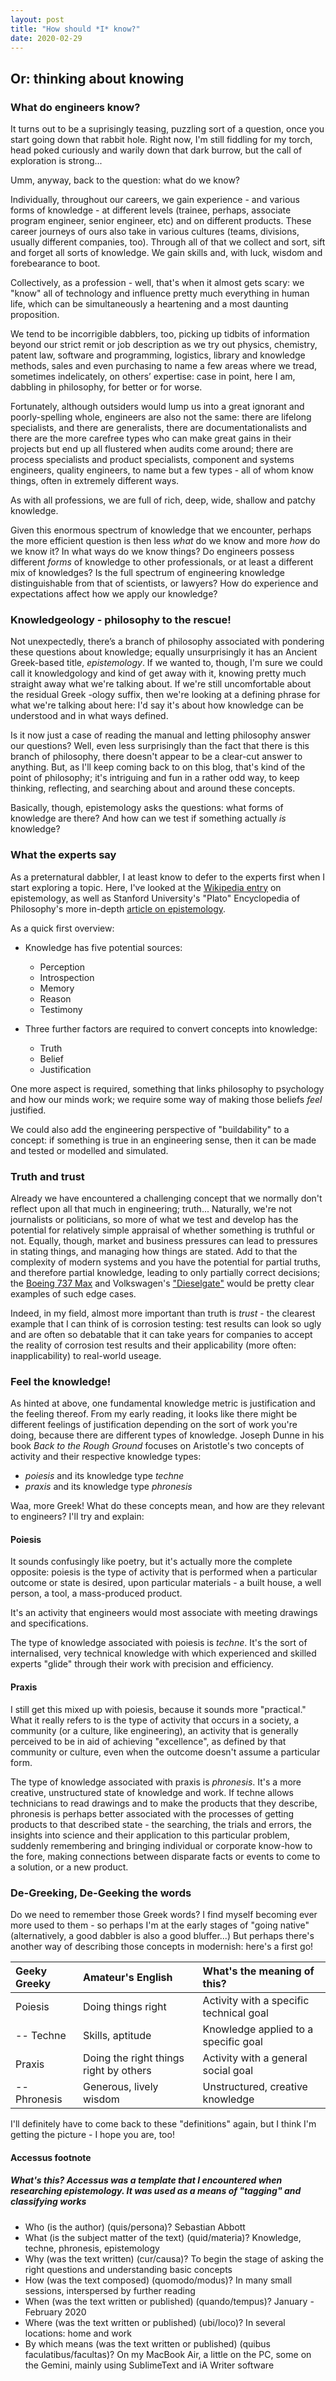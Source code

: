 ```yaml
---
layout: post
title: "How should *I* know?"
date: 2020-02-29
---
```


## Or: thinking about knowing

### What do engineers know?
It turns out to be a suprisingly teasing, puzzling sort of a question, once you start going down that rabbit hole. Right now, I'm still fiddling for my torch, head poked curiously and warily down that dark burrow, but the call of exploration is strong...

Umm, anyway, back to the question: what do we know?

Individually, throughout our careers, we gain experience - and various forms of knowledge - at different levels (trainee, perhaps, associate program engineer, senior engineer, etc) and on different products. These career journeys of ours also take in various cultures (teams, divisions, usually different companies, too). Through all of that we collect and sort, sift and forget all sorts of knowledge. We gain skills and, with luck, wisdom and forebearance to boot.

Collectively, as a profession - well, that's when it almost gets scary: we "know" all of technology and influence pretty much everything in human life, which can be simultaneously a heartening and a most daunting proposition.

We tend to be incorrigible dabblers, too, picking up tidbits of information beyond our strict remit or job description as we try out physics, chemistry, patent law, software and programming, logistics, library and knowledge methods, sales and even purchasing to name a few areas where we tread, sometimes indelicately, on others’ expertise: case in point, here I am, dabbling in philosophy, for better or for worse.

Fortunately, although outsiders would lump us into a great ignorant and poorly-spelling whole, engineers are also not the same: there are lifelong specialists, and there are generalists, there are documentationalists and there are the more carefree types who can make great gains in their projects but end up all flustered when audits come around; there are process specialists and product specialists, component and systems engineers, quality engineers, to name but a few types - all of whom know things, often in extremely different ways.

As with all professions, we are full of rich, deep, wide, shallow and patchy knowledge.

Given this enormous spectrum of knowledge that we encounter, perhaps the more efficient question is then less *what* do we know and more *how* do we know it? In what ways do we know things? Do engineers possess different *forms* of knowledge to other professionals, or at least a different mix of knowledges? Is the full spectrum of engineering knowledge distinguishable from that of scientists, or lawyers? How do experience and expectations affect how we apply our knowledge?

### Knowledgeology - philosophy to the rescue!
Not unexpectedly, there’s a branch of philosophy associated with pondering these questions about knowledge; equally unsurprisingly it has an Ancient Greek-based title, *epistemology*. If we wanted to, though, I'm sure we could call it knowledgology and kind of get away with it, knowing pretty much straight away what we're talking about. If we're still uncomfortable about the residual Greek -ology suffix, then we're looking at a defining phrase for what we're talking about here: I'd say it's about how knowledge can be understood and in what ways defined.

Is it now just a case of reading the manual and letting philosophy answer our questions? Well, even less surprisingly than the fact that there is this branch of philosophy, there doesn't appear to be a clear-cut answer to anything. But, as I'll keep coming back to on this blog, that's kind of the point of philosophy; it's intriguing and fun in a rather odd way, to keep thinking, reflecting, and searching about and around these concepts.

Basically, though, epistemology asks the questions: what forms of knowledge are there? And how can we test if something actually *is* knowledge?

### What the experts say
As a preternatural dabbler, I at least know to defer to the experts first when I start exploring a topic. Here, I've looked at the [Wikipedia entry](https://en.m.wikipedia.org/wiki/Epistemology) on epistemology, as well as Stanford University's "Plato" Encyclopedia of Philosophy's more in-depth [article on epistemology](https://plato.stanford.edu/entries/epistemology/).

As a quick first overview:

- Knowledge has five potential sources:
	- Perception
	- Introspection
	- Memory
	- Reason
	- Testimony

- Three further factors are required to convert concepts into knowledge:
	- Truth
	- Belief
	- Justification

 One more aspect is required, something that links philosophy to psychology and how our minds work; we require some way of making those beliefs *feel* justified.

We could also add the engineering perspective of "buildability" to a concept: if something is true in an engineering sense, then it can be made and tested or modelled and simulated.

### Truth and trust
Already we have encountered a challenging concept that we normally don't reflect upon all that much in engineering; truth... Naturally, we're not journalists or politicians, so more of what we test and develop has the potential for relatively simple appraisal of whether something is truthful or not. Equally, though, market and business pressures can lead to pressures in stating things, and managing how things are stated. Add to that the complexity of modern systems and you have the potential for partial truths, and therefore partial knowledge, leading to only partially correct decisions; the [Boeing 737 Max](https://arstechnica.com/information-technology/2020/01/737-max-fix-slips-to-summer-and-thats-just-one-of-boeings-problems/) and Volkswagen's ["Dieselgate"](https://en.wikipedia.org/wiki/Volkswagen_emissions_scandal) would be pretty clear examples of such edge cases.

Indeed, in my field, almost more important than truth is *trust* - the clearest example that I can think of is corrosion testing: test results can look so ugly and are often so debatable that it can take years for companies to accept the reality of corrosion test results and their applicability (more often: inapplicability) to real-world useage.

### Feel the knowledge!
As hinted at above, one fundamental knowledge metric is justification and the feeling thereof. From my early reading, it looks like there might be different feelings of justification depending on the sort of work you're doing, because there are different types of knowledge. Joseph Dunne in his book *Back to the Rough Ground* focuses on Aristotle's two concepts of activity and their respective knowledge types:

- *poiesis* and its knowledge type *techne*
- *praxis* and its knowledge type *phronesis*

Waa, more Greek! What do these concepts mean, and how are they relevant to engineers? I'll try and explain:

#### Poiesis
It sounds confusingly like poetry, but it's actually more the complete opposite: poiesis is the type of activity that is performed when a particular outcome or state is desired, upon particular materials - a built house, a well person, a tool, a mass-produced product.

It's an activity that engineers would most associate with meeting drawings and specifications.

The type of knowledge associated with poiesis is *techne*. It's the sort of internalised, very technical knowledge with which experienced and skilled experts "glide" through their work with precision and efficiency.

#### Praxis
I still get this mixed up with poiesis, because it sounds more "practical." What it really refers to is the type of activity that occurs in a society, a community (or a culture, like engineering), an activity that is generally perceived to be in aid of achieving "excellence", as defined by that community or culture, even when the outcome doesn't assume a particular form.

The type of knowledge associated with praxis is *phronesis*. It's a more creative, unstructured state of knowledge and work. If techne allows technicians to read drawings and to make the products that they describe, phronesis is perhaps better associated with the processes of getting products to that described state - the searching, the trials and errors, the insights into science and their application to this particular problem, suddenly remembering and bringing individual or corporate know-how to the fore, making connections between disparate facts or events to come to a solution, or a new product.

### De-Greeking, De-Geeking the words
Do we need to remember those Greek words? I find myself becoming ever more used to them - so perhaps I'm at the early stages of "going native" (alternatively, a good dabbler is also a good bluffer...) But perhaps there's another way of describing those concepts in modernish: here's a first go!

| Geeky Greeky | Amateur's English | What's the meaning of this?             |
| :----------- | :---------------- | :-------------------------------------- |
| Poiesis      | Doing things right          | Activity with a specific technical goal |
| -- Techne             |  Skills, aptitude                 | Knowledge applied to a specific goal                                        |
| Praxis       | Doing the right things right by others                 | Activity with a general social goal    |
| -- Phronesis | Generous, lively wisdom | Unstructured, creative knowledge |

I'll definitely have to come back to these "definitions" again, but I think I'm getting the picture - I hope you are, too!


#### Accessus footnote
##### What's this? Accessus was a template that I encountered when researching epistemology. It was used as a means of "tagging" and classifying works
- Who (is the author) (quis/persona)? Sebastian Abbott
- What (is the subject matter of the text) (quid/materia)? Knowledge, techne, phronesis, epistemology
- Why (was the text written) (cur/causa)? To begin the stage of asking the right questions and understanding basic concepts
- How (was the text composed) (quomodo/modus)? In many small sessions, interspersed by further reading
- When (was the text written or published) (quando/tempus)? January - February 2020
- Where (was the text written or published) (ubi/loco)? In several locations: home and work
- By which means (was the text written or published) (quibus faculatibus/facultas)? On my MacBook Air, a little on the PC, some on the Gemini, mainly using SublimeText and iA Writer software

